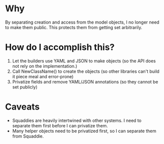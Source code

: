 # Why
By separating creation and access from the model objects, I no longer need to make them public.
This protects them from getting set arbitrarily.

# How do I accomplish this?
1. Let the builders use YAML and JSON to make objects (so the API does not rely on the implementation.)
2. Call NewClassName() to create the objects (so other libraries can't build it piece meal and error-prone)
3. Privatize fields and remove YAML/JSON annotations (so they cannot be set publicly)

# Caveats
- Squaddies are heavily intertwined with other systems. I need to separate them first before I can privatize them.
- Many helper objects need to be privatized first, so I can separate them from Squaddie.
